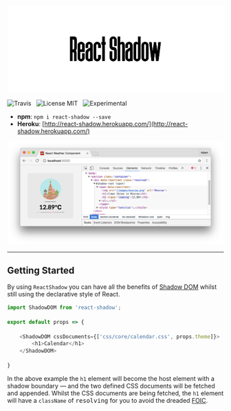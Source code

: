 <img src="media/logo.png" alt="Logo" />

![Travis](http://img.shields.io/travis/Wildhoney/ReactShadow.svg?style=flat)
&nbsp;
![License MIT](http://img.shields.io/badge/license-mit-orange.svg?style=flat)
&nbsp;
![Experimental](http://img.shields.io/badge/experimental-%E2%9C%93-blue.svg?style=flat)
* **npm**: `npm i react-shadow --save`
* **Heroku**: [http://react-shadow.herokuapp.com/](http://react-shadow.herokuapp.com/)

![Screenshot](media/screenshot.png)

---

## Getting Started

By using `ReactShadow` you can have all the benefits of [Shadow DOM](https://www.w3.org/TR/shadow-dom/) whilst still using the declarative style of React.

```javascript
import ShadowDOM from 'react-shadow';

export default props => {
    
    <ShadowDOM cssDocuments={['css/core/calendar.css', props.theme]}>
        <h1>Calendar</h1>
    </ShadowDOM>
    
}
```

In the above example the `h1` element will become the host element with a shadow boundary &mdash; and the two defined CSS documents will be fetched and appended. Whilst the CSS documents are being fetched, the `h1` element will have a `className` of <kbd>resolving</kbd> for you to avoid the dreaded [FOIC](https://en.wikipedia.org/wiki/Flash_of_unstyled_content).
